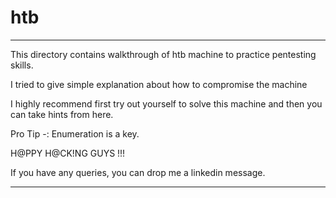 # htb
--------------------------------------------------------------------------------------------------------------------------------------------------------------------

This directory contains walkthrough of htb machine to practice pentesting skills.


I tried to give simple explanation about how to compromise the machine 


I highly recommend first try out yourself to solve this machine and then you can take hints from here.


Pro Tip -: Enumeration is a key.


H@PPY H@CK!NG GUYS !!!


If you have any queries, you can drop me a linkedin message.

--------------------------------------------------------------------------------------------------------------------------------------------------------------------


